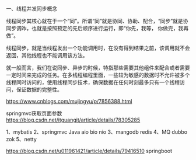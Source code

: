 一、线程并发同步概念

线程同步其核心就在于一个“同”。所谓“同”就是协同、协助、配合，“同步”就是协同步调昨，也就是按照预定的先后顺序进行运行，即“你先，我等， 你做完，我再做”。

线程同步，就是当线程发出一个功能调用时，在没有得到结果之前，该调用就不会返回，其他线程也不能调用该方法。

就一般而言，我们在说同步、异步的时候，特指那些需要其他组件来配合或者需要一定时间来完成的任务。在多线程编程里面，一些较为敏感的数据时不允许被多个线程同时访问的，使用线程同步技术，确保数据在任何时刻最多只有一个线程访问，保证数据的完整性。


https://www.cnblogs.com/mujingyu/p/7856388.html

springmvc获取页面参数
https://blog.csdn.net/itguangit/article/details/78305285

1、mybatis
2、springmvc Java aio bio nio
3、mangodb redis
4、MQ dubbo zok 
5、netty

https://blog.csdn.net/u011961421/article/details/79416510 springboot